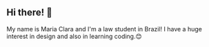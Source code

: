 ## Hi there! 👋

My name is Maria Clara and I'm a law student in Brazil!
I have a huge interest in design and also in learning coding.😊
